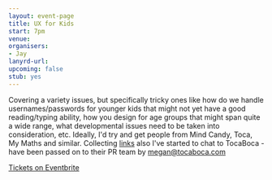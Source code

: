 ```yaml
---
layout: event-page
title: UX for Kids
start: 7pm
venue: 
organisers: 
- Jay
lanyrd-url: 
upcoming: false
stub: yes
---
```


Covering a variety issues, but specifically tricky ones like how do we handle usernames/passwords 
for younger kids that might not yet have a good reading/typing ability, how you design for age 
groups that might span quite a wide range, what developmental issues need to be taken into consideration, 
etc. Ideally, I'd try and get people from Mind Candy, Toca, My Maths and similar. 
Collecting [links](https://pinboard.in/u:jaygooby/t:kids.ux+uxbri/ "Jays links on Pinboard") also I've started to chat to TocaBoca - 
have been passed on to their PR team by megan@tocaboca.com

[Tickets on Eventbrite](https://www.eventbrite.co.uk/e/ux-for-kids-tickets-15454086589) 

